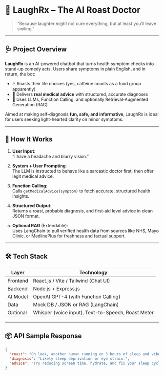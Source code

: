 # 🤖 LaughRx – The AI Roast Doctor

> "Because laughter *might* not cure everything, but at least you'll leave smiling."

---

## 🩺 Project Overview

**LaughRx** is an AI-powered chatbot that turns health symptom checks into stand-up comedy acts. Users share symptoms in plain English, and in return, the bot:

- 🔥 Roasts their life choices (yes, caffeine counts as a food group apparently)
- 💊 Delivers **real medical advice** with structured, accurate diagnoses
- 🧠 Uses LLMs, Function Calling, and optionally Retrieval-Augmented Generation (RAG)

Aimed at making self-diagnosis **fun, safe, and informative**, LaughRx is ideal for users seeking light-hearted clarity on minor symptoms.

---

## 🧠 How It Works

1. **User Input**:  
   “I have a headache and blurry vision.”

2. **System + User Prompting**:  
   The LLM is instructed to behave like a sarcastic doctor first, then offer legit medical advice.

3. **Function Calling**:  
   Calls `getMedicalAdvice(symptom)` to fetch accurate, structured health insights.

4. **Structured Output**:  
   Returns a roast, probable diagnosis, and first-aid level advice in clean JSON format.

5. **Optional RAG** (Extendable):  
   Uses LangChain to pull verified health data from sources like NHS, Mayo Clinic, or MedlinePlus for freshness and factual support.

---

## 🛠 Tech Stack

| Layer      | Technology                        |
|------------|-----------------------------------|
| Frontend   | React.js / Vite / Tailwind (Chat UI) |
| Backend    | Node.js + Express.js              |
| AI Model   | OpenAI GPT-4 (with Function Calling) |
| Data       | Mock DB / JSON or RAG (LangChain) |
| Optional   | Whisper (voice input), Text-to-Speech, Roast Meter |

---

## 📦 API Sample Response

```json
{
  "roast": "Oh look, another human running on 3 hours of sleep and vibes.",
  "diagnosis": "Likely sleep deprivation or eye strain.",
  "advice": "Try reducing screen time, hydrate, and fix your sleep cycle."
}

